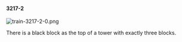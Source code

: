 #### 3217-2
![train-3217-2-0.png](https://github.com/lil-lab/nlvr/raw/master/nlvr/train/images/22/train-3217-2-0.png "train-3217-2-0.png")

There is a black block as the top of a tower with exactly three blocks.